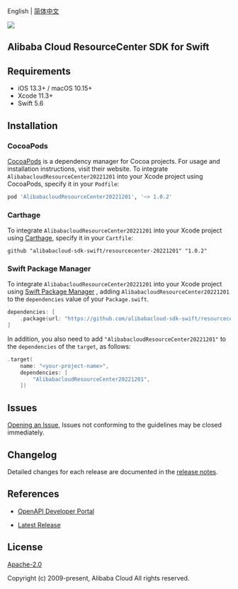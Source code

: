 English | [简体中文](README-CN.md)

![](https://aliyunsdk-pages.alicdn.com/icons/AlibabaCloud.svg)

## Alibaba Cloud ResourceCenter SDK for Swift

## Requirements

- iOS 13.3+ / macOS 10.15+
- Xcode 11.3+
- Swift 5.6

## Installation

### CocoaPods

[CocoaPods](https://cocoapods.org) is a dependency manager for Cocoa projects. For usage and installation instructions, visit their website. To integrate `AlibabacloudResourceCenter20221201` into your Xcode project using CocoaPods, specify it in your `Podfile`:

```ruby
pod 'AlibabacloudResourceCenter20221201', '~> 1.0.2'
```

### Carthage

To integrate `AlibabacloudResourceCenter20221201` into your Xcode project using [Carthage](https://github.com/Carthage/Carthage), specify it in your `Cartfile`:

```ogdl
github "alibabacloud-sdk-swift/resourcecenter-20221201" "1.0.2"
```

### Swift Package Manager

To integrate `AlibabacloudResourceCenter20221201` into your Xcode project using [Swift Package Manager](https://swift.org/package-manager/) , adding `AlibabacloudResourceCenter20221201` to the `dependencies` value of your `Package.swift`.

```swift
dependencies: [
    .package(url: "https://github.com/alibabacloud-sdk-swift/resourcecenter-20221201.git", from: "1.0.2")
]
```

In addition, you also need to add `"AlibabacloudResourceCenter20221201"` to the `dependencies` of the `target`, as follows:

```swift
.target(
    name: "<your-project-name>",
    dependencies: [
        "AlibabacloudResourceCenter20221201",
    ])
```

## Issues

[Opening an Issue](https://github.com/alibabacloud-sdk-swift/resourcecenter-20221201/issues/new), Issues not conforming to the guidelines may be closed immediately.

## Changelog

Detailed changes for each release are documented in the [release notes](./ChangeLog.txt).

## References

* [OpenAPI Developer Portal](https://next.api.alibabacloud.com/home)
- [Latest Release](https://github.com/alibabacloud-sdk-swift/resourcecenter-20221201)

## License

[Apache-2.0](http://www.apache.org/licenses/LICENSE-2.0)

Copyright (c) 2009-present, Alibaba Cloud All rights reserved.
